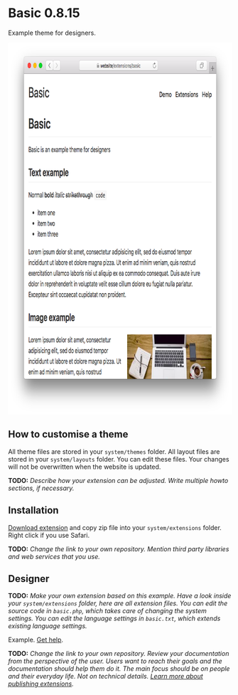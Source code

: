Basic 0.8.15
============
Example theme for designers.

<p align="center"><img src="basic-screenshot.png?raw=true" width="795" height="836" alt="Screenshot"></p>

## How to customise a theme

All theme files are stored in your `system/themes` folder. All layout files are stored in your `system/layouts` folder. You can edit these files. Your changes will not be overwritten when the website is updated.

**TODO:** *Describe how your extension can be adjusted. Write multiple howto sections, if necessary.*

## Installation

[Download extension](https://github.com/schulle4u/yellow-extension-basic/archive/master.zip) and copy zip file into your `system/extensions` folder. Right click if you use Safari.

**TODO:** *Change the link to your own repository. Mention third party libraries and web services that you use.*

## Designer

**TODO:** *Make your own extension based on this example. Have a look inside your `system/extensions` folder, here are all extension files. You can edit the source code in `basic.php`, which takes care of changing the system settings. You can edit the language settings in `basic.txt`, which extends existing language settings.*

Example. [Get help](https://datenstrom.se/yellow/help/).

**TODO:** *Change the link to your own repository. Review your documentation from the perspective of the user. Users want to reach their goals and the documentation should help them do it. The main focus should be on people and their everyday life. Not on technical details. [Learn more about publishing extensions](https://github.com/datenstrom/yellow-extensions/tree/master/source/publish).*
